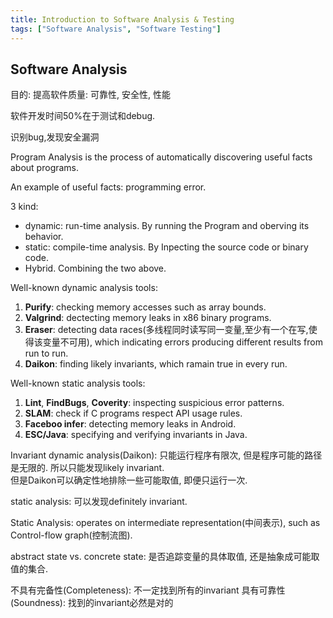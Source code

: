 ```yaml
---
title: Introduction to Software Analysis & Testing
tags: ["Software Analysis", "Software Testing"]
---
```


## Software Analysis



目的:
提高软件质量: 可靠性, 安全性, 性能

软件开发时间50%在于测试和debug.

识别bug,发现安全漏洞

Program Analysis is the process of automatically discovering useful facts about programs.

An example of useful facts: programming error.

3 kind:
- dynamic: run-time analysis. By running the Program and oberving its behavior. 
- static: compile-time analysis. By Inpecting the source code or binary code.
- Hybrid. Combining the two above.

Well-known dynamic analysis tools:
1. **Purify**: checking memory accesses such as array bounds.
2. **Valgrind**: dectecting memory leaks in x86 binary programs.
3. **Eraser**: detecting data races(多线程同时读写同一变量,至少有一个在写,使得该变量不可用), which indicating errors producing different results from run to run.
4. **Daikon**: finding likely invariants, which ramain true in every run.

Well-known static analysis tools:
1. **Lint**, **FindBugs**, **Coverity**: inspecting suspicious error patterns.
2. **SLAM**: check if C programs respect API usage rules.
3. **Faceboo infer**: detecting memory leaks in Android.
4. **ESC/Java**: specifying and verifying invariants in Java.

Invariant
dynamic analysis(Daikon): 
只能运行程序有限次, 但是程序可能的路径是无限的. 所以只能发现likely invariant.   
但是Daikon可以确定性地排除一些可能取值, 即便只运行一次.

static analysis: 可以发现definitely invariant.

Static Analysis:
operates on intermediate representation(中间表示), such as Control-flow graph(控制流图).

abstract state vs. concrete state: 是否追踪变量的具体取值, 还是抽象成可能取值的集合.

不具有完备性(Completeness): 不一定找到所有的invariant
具有可靠性(Soundness): 找到的invariant必然是对的
